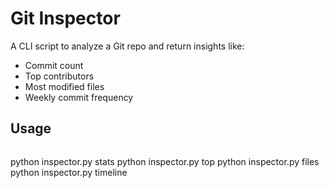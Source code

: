# Git Inspector

A CLI script to analyze a Git repo and return insights like:

- Commit count
- Top contributors
- Most modified files
- Weekly commit frequency

## Usage

```sh
```
python inspector.py stats
python inspector.py top
python inspector.py files
python inspector.py timeline
```
```
